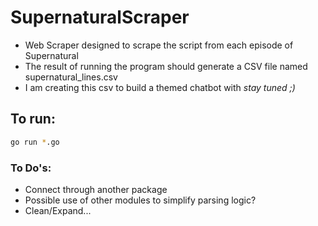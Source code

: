 # SupernaturalScraper
- Web Scraper designed to scrape the script from each episode of Supernatural 
- The result of running the program should generate a CSV file named supernatural_lines.csv
- I am creating this csv to build a themed chatbot with *stay tuned ;)*

## To run: 
```bash
go run *.go
```
### To Do's:
- Connect through another package
- Possible use of other modules to simplify parsing logic?
- Clean/Expand...
